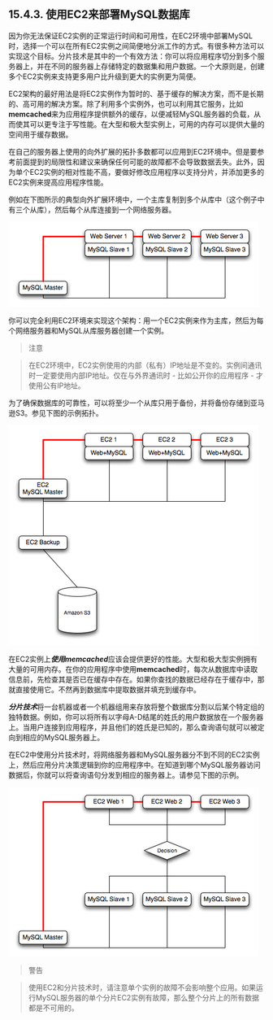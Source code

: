 ## 15.4.3. 使用EC2来部署MySQL数据库

因为你无法保证EC2实例的正常运行时间和可用性，在EC2环境中部署MySQL时，选择一个可以在所有EC2实例之间简便地分派工作的方式。有很多种方法可以实现这个目标。分片技术是其中的一个有效方法：你可以将应用程序切分到多个服务器上，并在不同的服务器上存储特定的数据集和用户数据。一个大原则是，创建多个EC2实例来支持更多用户比升级到更大的实例更为简便。

EC2架构的最好用法是将EC2实例作为暂时的、基于缓存的解决方案，而不是长期的、高可用的解决方案。除了利用多个实例外，也可以利用其它服务，比如**memcached**来为应用程序提供额外的缓存，以便减轻MySQL服务器的负载，从而使其可以更专注于写性能。在大型和极大型实例上，可用的内存可以提供大量的空间用于缓存数据。

在自己的服务器上使用的向外扩展的拓扑多数都可以应用到EC2环境中。但是要参考前面提到的局限性和建议来确保任何可能的故障都不会导致数据丢失。此外，因为单个EC2实例的相对性能不高，要做好修改应用程序以支持分片，并添加更多的EC2实例来提高应用程序性能。

例如在下图所示的典型向外扩展环境中，一个主库复制到多个从库中（这个例子中有三个从库），然后每个从库连接到一个网络服务器。

![](../images/Figure_15_4.01_Typical_Standard_Scale_out_Structure.png)

你可以完全利用EC2环境来实现这个架构：用一个EC2实例来作为主库，然后为每个网络服务器和MySQL从库服务器创建一个实例。

> 注意

> 在EC2环境中，EC2实例使用的内部（私有）IP地址是不变的。实例间通讯时一定要使用内部IP地址。仅在与外界通讯时 - 比如公开你的应用程序 - 才使用公有IP地址。

为了确保数据库的可靠性，可以将至少一个从库只用于备份，并将备份存储到亚马逊S3。参见下图的示例拓扑。

![](../images/Figure_15_4.02_Typical_Standard_Scale_out_Structure_with_Backup_using_EC2.png)

在EC2实例上***使用memcached***应该会提供更好的性能。大型和极大型实例拥有大量的可用内存。在你的应用程序中使用**memcached**时，每次从数据库中读取信息前，先检查其是否已在缓存中存在。如果你查找的数据已经存在于缓存中，那就直接使用它。不然再到数据库中提取数据并填充到缓存中。

***分片技术***将一台机器或者一个机器组用来存放将整个数据库分割以后某个特定组的独特数据。例如，你可以将所有以字母A-D结尾的姓氏的用户数据放在一个服务器上。当用户连接到应用程序，并且他们的姓氏是已知的，那么查询语句就可以被定向到相应的MySQL服务器上。

在EC2中使用分片技术时，将网络服务器和MySQL服务器分不到不同的EC2实例上，然后应用分片决策逻辑到你的应用程序中。在知道到哪个MySQL服务器访问数据后，你就可以将查询语句分发到相应的服务器上。请参见下图的示例。

![](../images/Figure_15_4.03.Using_Sharding_in_EC2_to_Spread_the_Load.png)

> 警告

> 使用EC2和分片技术时，请注意单个实例的故障不会影响整个应用。如果运行MySQL服务器的单个分片EC2实例有故障，那么整个分片上的所有数据都是不可用的。